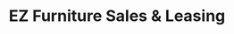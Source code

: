 ---
title: "EZ Furniture Sales & Leasing"
url: /richfield/ez-furniture-sales-and-leasing/
shop: furniture
---